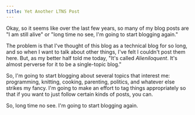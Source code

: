 ```yaml
---
title: Yet Another LTNS Post
---
```

Okay, so it seems like over the last few years, so many of my blog posts are
"I am still alive" or "long time no see, I'm going to start blogging again."

The problem is that I've thought of this blog as a technical blog for so long,
and so when I want to talk about other things, I've felt I couldn't post them
here. But, as my better half told me today, "It's called _Alieniloquent_. It's
almost perverse for it to be a single-topic blog."

So, I'm going to start blogging about several topics that interest me:
programming, knitting, cooking, parenting, politics, and whatever else strikes
my fancy. I'm going to make an effort to tag things appropriately so that if
you want to just follow certain kinds of posts, you can.

So, long time no see. I'm going to start blogging again.

